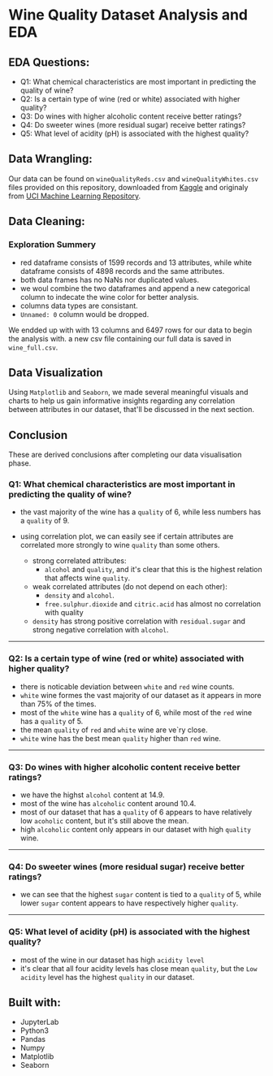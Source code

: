 # **Wine Quality Dataset Analysis and EDA**

## EDA Questions:
- Q1: What chemical characteristics are most important in predicting the quality of wine?
- Q2: Is a certain type of wine (red or white) associated with higher quality?
- Q3: Do wines with higher alcoholic content receive better ratings?
- Q4: Do sweeter wines (more residual sugar) receive better ratings?
- Q5: What level of acidity (pH) is associated with the highest quality?


## Data Wrangling:
Our data can be found on `wineQualityReds.csv` and `wineQualityWhites.csv` files provided on this repository, 
downloaded from [Kaggle](https://www.kaggle.com/datasets/danielpanizzo/wine-quality) 
and originaly from [UCI Machine Learning Repository](https://archive.ics.uci.edu/ml/datasets/Wine+Quality). 


## Data Cleaning:
### Exploration Summery
- red dataframe consists of 1599 records and 13 attributes, while white dataframe consists of 4898 records and the same attributes.
- both data frames has no NaNs nor duplicated values.
- we woul combine the two dataframes and append a new categorical column to indecate the wine color for better analysis.
- columns data types are consistant.
- `Unnamed: 0` column would be dropped.

We endded up with with 13 columns and 6497 rows for our data to begin the analysis with. 
a new csv file containing our full data is saved in `wine_full.csv`.


## Data Visualization
Using `Matplotlib` and `Seaborn`, we made several meaningful visuals and charts to help us gain informative insights regarding any correlation between attributes in our dataset, that'll be discussed in the next section.


## Conclusion
These are derived conclusions after completing our data visualisation phase.

### Q1: What chemical characteristics are most important in predicting the quality of wine?
- the vast majority of the wine has a `quality` of 6, while less numbers has a `quality` of 9.
- using correlation plot, we can easily see if certain attributes are correlated more strongly to wine `quality` than some others.

  - strong correlated attributes:
    - `alcohol` and `quality`, and it's clear that this is the highest relation that affects wine `quality`.
  - weak correlated attributes (do not depend on each other):
    - `density` and `alcohol`.
    - `free.sulphur.dioxide` and `citric.acid` has almost no correlation with quality
  - `density` has strong positive correlation with `residual.sugar` and strong negative correlation with `alcohol`.

---
### Q2: Is a certain type of wine (red or white) associated with higher quality?
- there is noticable deviation between `white` and `red` wine counts.
- `white` wine formes the vast majority of our dataset as it appears in more than 75% of the times.
- most of the `white` wine has a `quality` of 6, while most of the `red` wine has a `quality` of 5.
- the mean `quality` of `red` and `white` wine are ve`ry close.
- `white` wine has the best mean `quality` higher than `red` wine.

---
### Q3: Do wines with higher alcoholic content receive better ratings?
- we have the highst `alcohol` content at 14.9.
- most of the wine has `alcoholic` content around 10.4.
- most of our dataset that has a `quality` of 6 appears to have relatively low `acoholic` content, but it's still above the mean.
- high `alcoholic` content only appears in our dataset with high `quality` wine.

---
### Q4: Do sweeter wines (more residual sugar) receive better ratings?
- we can see that the highest `sugar` content is tied to a `quality` of 5, while lower `sugar` content appears to have respectively higher `quality`.

---
### Q5: What level of acidity (pH) is associated with the highest quality?
- most of the wine in our dataset has high `acidity level`
- it's clear that all four acidity levels has close mean `quality`, but the `Low acidity` level has the highest `quality` in our dataset.


## Built with:		
- JupyterLab	
- Python3	   	
- Pandas		
- Numpy			
- Matplotlib	
- Seaborn		
